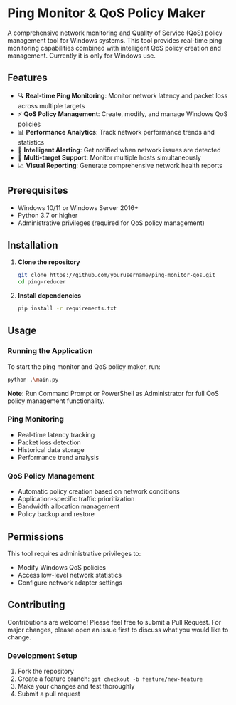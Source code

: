 # Ping Monitor & QoS Policy Maker

A comprehensive network monitoring and Quality of Service (QoS) policy management tool for Windows systems. This tool provides real-time ping monitoring capabilities combined with intelligent QoS policy creation and management. Currently it is only for Windows use.

## Features

- 🔍 **Real-time Ping Monitoring**: Monitor network latency and packet loss across multiple targets
- ⚡ **QoS Policy Management**: Create, modify, and manage Windows QoS policies
- 📊 **Performance Analytics**: Track network performance trends and statistics
- 🚨 **Intelligent Alerting**: Get notified when network issues are detected
- 🎯 **Multi-target Support**: Monitor multiple hosts simultaneously
- 📈 **Visual Reporting**: Generate comprehensive network health reports

## Prerequisites

- Windows 10/11 or Windows Server 2016+
- Python 3.7 or higher
- Administrative privileges (required for QoS policy management)

## Installation

1. **Clone the repository**

   ```bash
   git clone https://github.com/yourusername/ping-monitor-qos.git
   cd ping-reducer
   ```

2. **Install dependencies**
   ```bash
   pip install -r requirements.txt
   ```

## Usage

### Running the Application

To start the ping monitor and QoS policy maker, run:

```bash
python .\main.py
```

**Note**: Run Command Prompt or PowerShell as Administrator for full QoS policy management functionality.

### Ping Monitoring

- Real-time latency tracking
- Packet loss detection
- Historical data storage
- Performance trend analysis

### QoS Policy Management

- Automatic policy creation based on network conditions
- Application-specific traffic prioritization
- Bandwidth allocation management
- Policy backup and restore

## Permissions

This tool requires administrative privileges to:

- Modify Windows QoS policies
- Access low-level network statistics
- Configure network adapter settings

## Contributing

Contributions are welcome! Please feel free to submit a Pull Request. For major changes, please open an issue first to discuss what you would like to change.

### Development Setup

1. Fork the repository
2. Create a feature branch: `git checkout -b feature/new-feature`
3. Make your changes and test thoroughly
4. Submit a pull request
